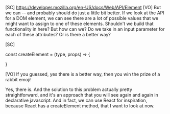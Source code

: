 [SC]
https://developer.mozilla.org/en-US/docs/Web/API/Element
[VO]
But we can -- and probably should do just a little bit better. If we look at the API for a DOM element, we can see there are a lot of possible values that we might want to assign to one of these elements. Shouldn't we build that functionality in here? But how can we? Do we take in an input parameter for each of these attributes? Or is there a better way?

[SC]

const createElement = (type, props) => {

}

[VO]
If you guessed, yes there is a better way, then you win the prize of a rabbit emoji!

Yes, there is. And the solution to this problem actually pretty straightforward, and it's an approach that you will see again and again in declarative javascript. And in fact, we can use React for inspiration, because React has a createElement method, that I want to look at now.

